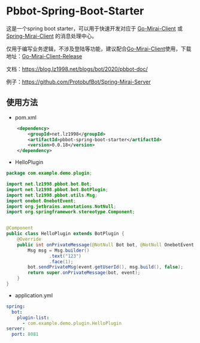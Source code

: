 # Pbbot-Spring-Boot-Starter

这是一个spring boot starter，可以用于快速开发对应于 [Go-Mirai-Client](https://github.com/protobufbot/go-Mirai-Client) 或 [Spring-Mirai-Client](https://github.com/ProtobufBot/Spring-Mirai-Client) 的消息处理中心。

仅用于编写业务逻辑，不涉及登陆等功能，建议配合[Go-Mirai-Client](https://github.com/protobufbot/Go-Mirai-Client)使用，下载地址：[Go-Mirai-Client-Release](https://github.com/ProtobufBot/Go-Mirai-Client/releases)

文档：https://blog.lz1998.net/blogs/bot/2020/pbbot-doc/

例子：https://github.com/ProtobufBot/Spring-Mirai-Server

## 使用方法
- pom.xml
```xml
    <dependency>
        <groupId>net.lz1998</groupId>
        <artifactId>pbbot-spring-boot-starter</artifactId>
        <version>0.0.18</version>
    </dependency>
```

- HelloPlugin
```java
package com.example.demo.plugin;

import net.lz1998.pbbot.bot.Bot;
import net.lz1998.pbbot.bot.BotPlugin;
import net.lz1998.pbbot.utils.Msg;
import onebot.OnebotEvent;
import org.jetbrains.annotations.NotNull;
import org.springframework.stereotype.Component;


@Component
public class HelloPlugin extends BotPlugin {
    @Override
    public int onPrivateMessage(@NotNull Bot bot, @NotNull OnebotEvent.PrivateMessageEvent event) {
        Msg msg = Msg.builder()
                .text("123")
                .face(1);
        bot.sendPrivateMsg(event.getUserId(), msg.build(), false);
        return super.onPrivateMessage(bot, event);
    }
}
```

- application.yml
```yaml
spring:
  bot:
    plugin-list: 
      - com.example.demo.plugin.HelloPlugin
server:
  port: 8081
```